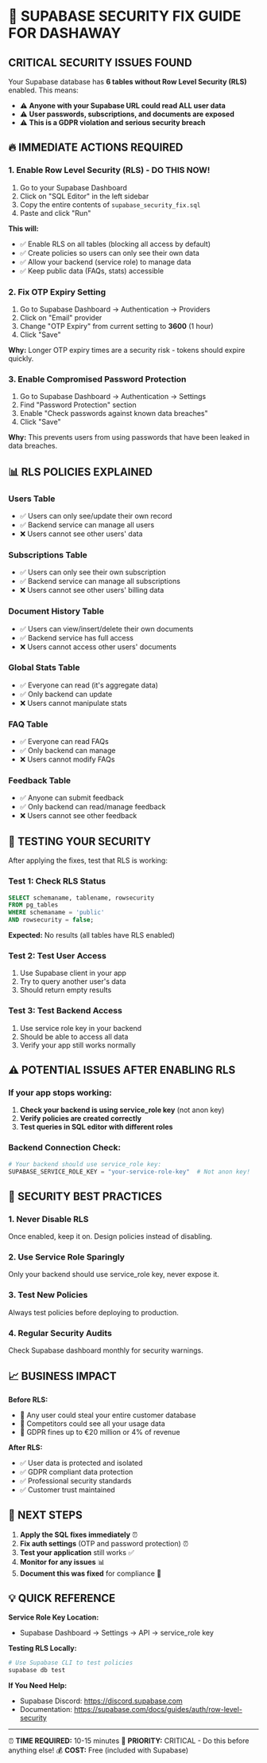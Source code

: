 # 🚨 SUPABASE SECURITY FIX GUIDE FOR DASHAWAY

## CRITICAL SECURITY ISSUES FOUND

Your Supabase database has **6 tables without Row Level Security (RLS)** enabled. This means:
- ⚠️ **Anyone with your Supabase URL could read ALL user data**
- ⚠️ **User passwords, subscriptions, and documents are exposed**
- ⚠️ **This is a GDPR violation and serious security breach**

## 🔥 IMMEDIATE ACTIONS REQUIRED

### 1. Enable Row Level Security (RLS) - DO THIS NOW!

1. Go to your Supabase Dashboard
2. Click on "SQL Editor" in the left sidebar
3. Copy the entire contents of `supabase_security_fix.sql`
4. Paste and click "Run"

**This will:**
- ✅ Enable RLS on all tables (blocking all access by default)
- ✅ Create policies so users can only see their own data
- ✅ Allow your backend (service role) to manage data
- ✅ Keep public data (FAQs, stats) accessible

### 2. Fix OTP Expiry Setting

1. Go to Supabase Dashboard → Authentication → Providers
2. Click on "Email" provider
3. Change "OTP Expiry" from current setting to **3600** (1 hour)
4. Click "Save"

**Why:** Longer OTP expiry times are a security risk - tokens should expire quickly.

### 3. Enable Compromised Password Protection

1. Go to Supabase Dashboard → Authentication → Settings
2. Find "Password Protection" section
3. Enable "Check passwords against known data breaches"
4. Click "Save"

**Why:** This prevents users from using passwords that have been leaked in data breaches.

## 📊 RLS POLICIES EXPLAINED

### Users Table
- ✅ Users can only see/update their own record
- ✅ Backend service can manage all users
- ❌ Users cannot see other users' data

### Subscriptions Table  
- ✅ Users can only see their own subscription
- ✅ Backend service can manage all subscriptions
- ❌ Users cannot see other users' billing data

### Document History Table
- ✅ Users can view/insert/delete their own documents
- ✅ Backend service has full access
- ❌ Users cannot access other users' documents

### Global Stats Table
- ✅ Everyone can read (it's aggregate data)
- ✅ Only backend can update
- ❌ Users cannot manipulate stats

### FAQ Table
- ✅ Everyone can read FAQs
- ✅ Only backend can manage
- ❌ Users cannot modify FAQs

### Feedback Table
- ✅ Anyone can submit feedback
- ✅ Only backend can read/manage feedback
- ❌ Users cannot see other feedback

## 🧪 TESTING YOUR SECURITY

After applying the fixes, test that RLS is working:

### Test 1: Check RLS Status
```sql
SELECT schemaname, tablename, rowsecurity 
FROM pg_tables 
WHERE schemaname = 'public' 
AND rowsecurity = false;
```
**Expected:** No results (all tables have RLS enabled)

### Test 2: Test User Access
1. Use Supabase client in your app
2. Try to query another user's data
3. Should return empty results

### Test 3: Test Backend Access
1. Use service role key in your backend
2. Should be able to access all data
3. Verify your app still works normally

## ⚠️ POTENTIAL ISSUES AFTER ENABLING RLS

### If your app stops working:
1. **Check your backend is using service_role key** (not anon key)
2. **Verify policies are created correctly**
3. **Test queries in SQL editor with different roles**

### Backend Connection Check:
```python
# Your backend should use service_role key:
SUPABASE_SERVICE_ROLE_KEY = "your-service-role-key"  # Not anon key!
```

## 🔐 SECURITY BEST PRACTICES

### 1. Never Disable RLS
Once enabled, keep it on. Design policies instead of disabling.

### 2. Use Service Role Sparingly
Only your backend should use service_role key, never expose it.

### 3. Test New Policies
Always test policies before deploying to production.

### 4. Regular Security Audits
Check Supabase dashboard monthly for security warnings.

## 📈 BUSINESS IMPACT

**Before RLS:**
- 🚨 Any user could steal your entire customer database
- 🚨 Competitors could see all your usage data
- 🚨 GDPR fines up to €20 million or 4% of revenue

**After RLS:**
- ✅ User data is protected and isolated
- ✅ GDPR compliant data protection
- ✅ Professional security standards
- ✅ Customer trust maintained

## 🚀 NEXT STEPS

1. **Apply the SQL fixes immediately** ⏰
2. **Fix auth settings** (OTP and password protection) ⏰
3. **Test your application** still works ✅
4. **Monitor for any issues** 📊
5. **Document this was fixed** for compliance 📝

## 💡 QUICK REFERENCE

**Service Role Key Location:**
- Supabase Dashboard → Settings → API → service_role key

**Testing RLS Locally:**
```bash
# Use Supabase CLI to test policies
supabase db test
```

**If You Need Help:**
- Supabase Discord: https://discord.supabase.com
- Documentation: https://supabase.com/docs/guides/auth/row-level-security

---

⏰ **TIME REQUIRED:** 10-15 minutes
🎯 **PRIORITY:** CRITICAL - Do this before anything else!
💰 **COST:** Free (included with Supabase)